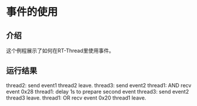 # 事件的使用 #

## 介绍 ##

这个例程展示了如何在RT-Thread里使用事件。

## 运行结果 ##

thread2: send event1
thread2 leave.
thread3: send event2
thread1: AND recv event 0x28
thread1: delay 1s to prepare second event
thread3: send event2
thread3 leave.
thread1: OR recv event 0x20
thread1 leave.
